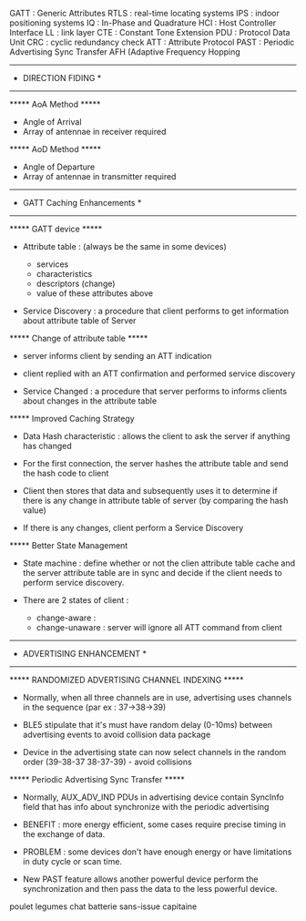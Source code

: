 GATT :  Generic Attributes
RTLS : real-time locating systems
IPS : indoor positioning systems
IQ : In-Phase and Quadrature
HCI : Host Controller Interface
LL : link layer
CTE : Constant Tone Extension
PDU : Protocol Data Unit
CRC : cyclic redundancy check
ATT : Attribute Protocol
PAST : Periodic Advertising Sync Transfer
AFH (Adaptive Frequency Hopping

*********************************
*	DIRECTION FIDING	*
*********************************

***** AoA Method *****
- Angle of Arrival
- Array of antennae in receiver required


***** AoD Method *****
- Angle of Departure
- Array of antennae in transmitter required

*****************************************
*	GATT Caching Enhancements	*
*****************************************

***** GATT device *****
- Attribute table :
(always be the same in some devices)
	- services
	- characteristics
	- descriptors
(change)
	- value of these attributes above

- Service Discovery : a procedure that client performs to get information
about attribute table of Server

***** Change of attribute table *****
- server informs client by sending an ATT indication
- client replied with an ATT confirmation and performed service discovery

- Service Changed : a procedure that server performs to informs clients
about changes in the attribute table

***** Improved Caching Strategy
- Data Hash characteristic : allows the client to ask the server if anything has changed

- For the first connection, the server hashes the attribute table and send the hash code to client
- Client then stores that data and subsequently uses it to determine if there is any change in
attribute table of server (by comparing the hash value)
- If there is any changes, client perform a Service Discovery

***** Better State Management
- State machine : define whether or not the clien attribute table cache and the server attribute table
are in sync and decide if the client needs to perform service discovery.

- There are 2 states of client :
	- change-aware : 
	- change-unaware : server will ignore all ATT command from client
	
*****************************************
*	ADVERTISING ENHANCEMENT		*
*****************************************

***** RANDOMIZED ADVERTISING CHANNEL INDEXING *****
- Normally, when all three channels are in use, advertising uses channels in the sequence 
(par ex : 37->38->39)
- BLE5 stipulate that it's must have random delay (0-10ms) between advertising events to avoid collision data package

- Device in the advertising state can now select channels in the random order 
(39-38-37 38-37-39) - avoid collisions

***** Periodic Advertising Sync Transfer *****
- Normally, AUX_ADV_IND PDUs in advertising device contain SyncInfo field that has info about synchronize with the periodic advertising
- BENEFIT : more energy efficient, some cases require precise timing in the exchange of data.  	
- PROBLEM : some devices don't have enough energy or have limitations in duty cycle or scan time.

- New PAST feature allows another powerful device perform the synchronization and then pass the data to the less powerful device.
























































poulet legumes chat batterie sans-issue capitaine




























